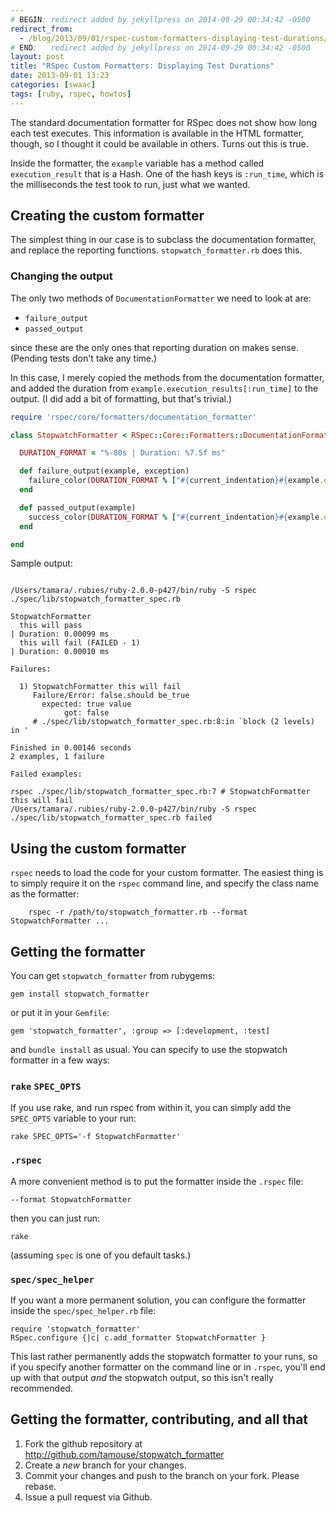 ```yaml
---
# BEGIN: redirect added by jekyllpress on 2014-09-29 00:34:42 -0500
redirect_from:
  - /blog/2013/09/01/rspec-custom-formatters-displaying-test-durations/
# END:   redirect added by jekyllpress on 2014-09-29 00:34:42 -0500
layout: post
title: "RSpec Custom Formatters: Displaying Test Durations"
date: 2013-09-01 13:23
categories: [swaac]
tags: [ruby, rspec, howtos]
---
```

The standard documentation formatter for RSpec does not show how long
each test executes. This information is available in the HTML
formatter, though, so I thought it could be available in others. Turns
out this is true.

Inside the formatter, the `example` variable has a method called
`execution_result` that is a Hash. One of the hash keys is
`:run_time`, which is the milliseconds the test took to run, just what
we wanted.

## Creating the custom formatter

The simplest thing in our case is to subclass the documentation formatter,
and replace the reporting functions. `stopwatch_formatter.rb` does
this.

### Changing the output

The only two methods of `DocumentationFormatter` we need to look at
are:

* `failure_output`
* `passed_output`

since these are the only ones that reporting duration on makes
sense. (Pending tests don't take any time.)

In this case, I merely copied the methods from the documentation
formatter, and added the duration from
`example.execution_results[:run_time]` to the output. (I did add a bit
of formatting, but that's trivial.)

``` ruby
require 'rspec/core/formatters/documentation_formatter'

class StopwatchFormatter < RSpec::Core::Formatters::DocumentationFormatter

  DURATION_FORMAT = "%-80s | Duration: %7.5f ms"

  def failure_output(example, exception)
    failure_color(DURATION_FORMAT % ["#{current_indentation}#{example.description.strip} (FAILED - #{next_failure_index})", example.execution_result[:run_time]])
  end

  def passed_output(example)
    success_color(DURATION_FORMAT % ["#{current_indentation}#{example.description.strip}", example.execution_result[:run_time]])
  end

end
```


Sample output:

<pre><code>
/Users/tamara/.rubies/ruby-2.0.0-p427/bin/ruby -S rspec ./spec/lib/stopwatch_formatter_spec.rb

StopwatchFormatter
  this will pass                                                                 | Duration: 0.00099 ms
  this will fail (FAILED - 1)                                                    | Duration: 0.00010 ms

Failures:

  1) StopwatchFormatter this will fail
     Failure/Error: false.should be_true
       expected: true value
            got: false
     # ./spec/lib/stopwatch_formatter_spec.rb:8:in `block (2 levels) in <top (required)>'

Finished in 0.00146 seconds
2 examples, 1 failure

Failed examples:

rspec ./spec/lib/stopwatch_formatter_spec.rb:7 # StopwatchFormatter this will fail
/Users/tamara/.rubies/ruby-2.0.0-p427/bin/ruby -S rspec ./spec/lib/stopwatch_formatter_spec.rb failed
</code></pre>

## Using the custom formatter

`rspec` needs to load the code for your custom formatter. The easiest
thing is to simply require it on the `rspec` command line, and specify
the class name as the formatter:

        rspec -r /path/to/stopwatch_formatter.rb --format StopwatchFormatter ...

## Getting the formatter

You can get `stopwatch_formatter` from rubygems:

    gem install stopwatch_formatter

or put it in your `Gemfile`:

    gem 'stopwatch_formatter', :group => [:development, :test]

and `bundle install` as usual. You can specify to use the stopwatch
formatter in a few ways:

### `rake` `SPEC_OPTS`

If you use rake, and run rspec from within it, you can simply add the
`SPEC_OPTS` variable to your run:

    rake SPEC_OPTS='-f StopwatchFormatter'

### `.rspec`

A more convenient method is to put the formatter inside the `.rspec`
file:

    --format StopwatchFormatter

then you can just run:

    rake

(assuming `spec` is one of you default tasks.)

### `spec/spec_helper`

If you want a more permanent solution, you can configure the formatter
inside the `spec/spec_helper.rb` file:

    require 'stopwatch_formatter'
    RSpec.configure {|c| c.add_formatter StopwatchFormatter }

This last rather permanently adds the stopwatch formatter to your
runs, so if you specify another formatter on the command line or in
`.rspec`, you'll end up with that output *and* the stopwatch output,
so this isn't really recommended.

## Getting the formatter, contributing, and all that

1. Fork the github repository at
http://github.com/tamouse/stopwatch_formatter 
2. Create a *new* branch for your changes.
3. Commit your changes and push to the branch on your fork. Please
rebase.
4. Issue a pull request via Github.
